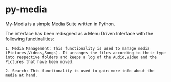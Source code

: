 # py-media

My-Media is a simple Media Suite written in Python.

The interface has been redisgned as a Menu Driven Interface with the following functinalities:
	
	1. Media Management: This functionality is used to manage media (Pictures,Videos,Songs). It arranges the files according to their type into respective folders and keeps a log of the Audio,Video and the Pictures that have been moved.

	2. Search: This functionality is used to gain more info about the media at hand.
